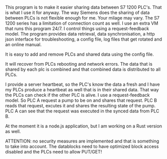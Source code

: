 This program is to make it easier sharing data between S7 1200 PLC's. That is what I use it for anyway. The way Siemens does the sharing of data between PLCs is not flexible enough for me. Your milage may vary. The S7 1200 series has a limitation of connection count as well. I use an extra VM that runs this program 24/7. I control things using a request-feedback model. The program provides data retrieval, data synchronisation, a http json interface for troubleshooting, a config file, log files that get rotated and an online manual.

It is easy to add and remove PLCs and shared data using the config file.

It will recover from PLCs rebooting and network errors. The data that is shared by each plc is combined and that combined data is distributed to all PLCs.

I provide a server heartbeat, so the PLC's know the data a fresh and I have my PLCs produce a heartbeat as well that is in their shared data. That way the PLCs can check if the other PLC is alive. I use a request-feedback model. So PLC A request a pump to be on and shares that request. PLC B reads that request, excutes it and shares the resulting state of the pump. PLC A can see that the request was executed in the synced data from PLC B.

At the moment it is a node.js application, but I am working on a Rust version as well.

ATTENTION: no security measures are implemented and that is something to take into account. The datablocks need to have optimized block access disabled and the PLCs need to allow PUT/GET!
